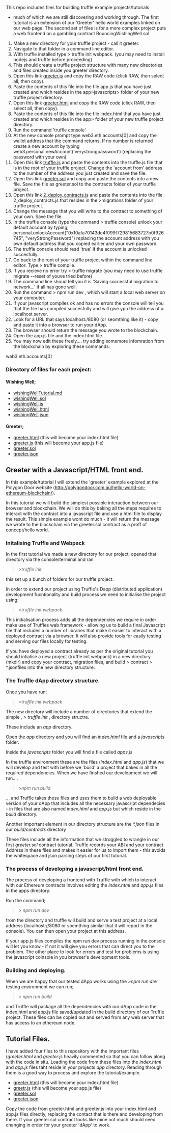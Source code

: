 This repo includes files for building truffle example projects/tutorials 
- much of which we are still discovering and working through.
The first tutorial is an extension of our 'Greeter' hello world examples linked on our web page.
The second set of files is for a more complex project puts a web frontend on a gambling contract BouncingWishingWell.sol.

1. Make a new directory for your truffle project - call it greeter.
2. Navigate to that folder in a command line editor.
3. With truffle installed type > truffle init webpack. (you may need to install nodejs and truffle before proceeding)
4. This should create a truffle project structure with many new directories and files created inside you greeter directory.
5. Open this link [greeter.js](greeter.js) and copy the RAW code (click RAW, then select all, then copy).
6. Paste the contents of this file into the file app.js that you have just created and which resides in the app>javascripts> folder of your new truffle project directory.
7. Open this link [greeter.html](greeter.html) and copy the RAW code (click RAW, then select all, then copy).
8. Paste the contents of this file into the file index.html that you have just created and which resides in the app> folder of your new truffle project directory.
9. Run the command 'truffle console' 
10. At the new console prompt type web3.eth.accounts[0] and copy the wallet address that the command returns. If no number is returned create a new account by typing web3.personal.newAccount('verystrongpassword') (replacing the password with your own)
11. Open this link [truffle.js](truffle.js) and paste the contents into the truffle.js file that is in the root of your truffle project. Change the 'account from' address to the number of the address you just created and save the file.
12. Open this link [greeter.sol](greeter.sol) and copy and paste the contents into a new file. Save the file as greeter.sol to the contracts folder of your truffle project.
13. Open this link [2_deploy_contracts.js](2_deploy_contracts.js) and paste the contents into the file 2_deploy_contracts.js that resides in the >migrations folder of your truffle project.
14. Change the message that you will write to the contract to something of your own. Save the file.
15. In the truffle console (type the command > truffle console) unlock your default account by typing;
personal.unlockAccount("0x10afa70143dc4f099f729815683727b0f926745", "veryStrongPassword") replacing the account address with you own default address that you copied earlier and your own password.
16. The truffle console should read 'true' if the account is unlocked succesfully.
17. Go back to the root of your truffle project within the command line editor. Type > truffle compile.
18. If you recieve no error try > truffle migrate  (you may need to use truffle migrate --reset of youve tried before)
19. The command line shoud tell you it is 'Saving successful migration to network...' if all has gone well.
20. Run the command > npm run dev , which will start a local web server on your computer.
21. If your javascript compiles ok and has no errors the console will tell you that the file has compiled succesfully and will give ypu the address of a localhost server.
21. Look for a URL that says localhost:/8080 (or seomthing like it) - copy and paste it into a browser to run your dApp.
22. The browser should return the message you wrote to the blockchain.
24. Open the app.js file and the index.html file. 
25. You may now edit these freely.... try adding somemore infomration from the blockchain by exploring these commands:
 







web3.eth.accounts[0]



### Directory of files for each project:

#### Wishing Well;

- [wishingWellTutorial.md](wishingWellTutorial.md)
- [wishingWell.sol](wishingWell.sol)
- [wishingWell.js](wishingWell.js)
- [wishingWell.html](wishingWell.html)
- [wishingWell.json](wishingWell.json)

#### Greeter;

- [greeter.html](greeter.html) (this will become your index.html file)
- [greeter.js](greeter.js) (this will become your app.js file)
- [greeter.sol](greeter.sol)
- [greeter.json](greeter.json)

## Greeter with a Javascript/HTML front end.

In this example/tutorial I will extend the 'greeter' example explored at the Polygon Door website (http://polygondoor.com.au/hello-world-on-ethereum-blockchain/).

In this tutorial we will build the simplest possible interaction between our browser and blockchain. We will do this by baking all the steps requiree to interact with the contract into a javascript file and use a html file to display the result. 
This simple example wont do much - it will return the message we wrote to the blockchain via the greeter.sol contract as a proff of concept/hello world. 

### Initalising Truffle and Webpack

In the first tutorial we made a new directory for our project, opened that directory via the console/terminal and ran

> _>truffle init_

this set up a bunch of folders for our truffle project.

In order to extend our project using Truffle's Dapp (distributed application) development fucntionality and build process we need to initialise the project using:

> _>truffle init webpack_

This initialisation process adds all the dependencies we require in order make use of Truffles web framework - allowing us to build a final Javascript file that includes a number of libraries that make it easier to interact with a deployed contract via a browser. It will also provide tools for easily testing and serving our files locally for testing.

If you have deployed a contract already as per the original tutorial you should intialise a new project (truffle init webpack) in a new directory (mkdir) and copy your contract, migration files, and build > contract > \*.jsonfiles into the new directory structure. 

### The Truffle dApp directory structure.

Once you have run;

> _>truffle init webpack_ 

The new directory will include a number of directories that extend the simple , _> truffle init_ , directory structre.

These include an _app_ directory.

Open the _app_ directory and you will find an _index.html_ file and a _javascripts_ folder.

Inside the _javascripts_ folder you will find a file called _apps.js_

In the truffle environment these are the files (_index.html_ and _app.js_) that we will develop and test with before we 'build' a project that bakes in all the required dependencies. When we have finshed our development we will run....

> _>npm run build_ 

... and Truffle takes these files and uses them to build a web deployable version of your dApp that includes all the necessary javascript dependecies - in files that are also named _index.html_ and _app.js_ but which reside in the _build_ directory.

Another important element in our directory structure are the _\*.json_ files in our _build/contracts_ directory

These files include all the information that we struggled to wrangle in our first _greeter.sol_ contract tutorial. Truffle records your ABI and your contract Address in these files and makes it easier for us to import them - this avoids the whitespace and json parsing steps of our first tutorial. 

### The process of developing a javascript/html front end.

The process of developing a frontend with Truffle with which to interact with our Ethereum contracts involves editing the _index.html_ and _app.js_ files in the apps directory. 

Run the command;

> _> npm run dev_

from the directory and truffle will build and serve a test project at a local address (localhost://8080 or soemthing similar that it will report in the console). You can then open your project at this address. 

If your app.js files compiles the npm run dev process running in the console will let you know - if not it will give you errors that can direct you to the problem. The other place to look for errors and test for problems is using the javascript colnsole in you browser's development tools.

### Building and deploying.

When we are happy that our tested dApp works using the _>npm run dev_ testing environment we can run;

> _> npm run build_

and Truffle will package all the dependencies with our dApp code in the index.html and app.js file saved/updated in the build directory of our Truffle project. These files can be copied out and served from any web server that has access to an ethereum node. 

## Tutorial Files.

I have added four files to this repository with the important files (_greeter.html_ and _greeter.js_ heavily commented so that you can follow along with the code in situ. Loading the code from these files into the _index.html_ and _app.js_ files taht reside in your projects _app_  directory. Reading through them is a good way to process and explore the tutorial/example.

- [greeter.html](greeter.html) (this will become your index.html file)
- [greetr.js](greeter.js) (this will become your app.js file)
- [greeter.sol](greeter.sol)
- [greeter.json](greeter.json)

Copy the code from greeter.html and greeter.js into your index.html and app.js files directly, replacing the contact that is there and developing from there. If your greeter.sol contract looks like mine not much should need changing in order for your greeter 'dApp' to work.


